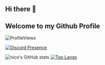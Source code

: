 ## Hi there 👋
## Welcome to my Github Profile

![ProfileViews](https://komarev.com/ghpvc/?username=nico264dev&color=red&style=flat&base=150&abbreviated=true&label=PROFILE+VIEWS)

[![Discord Presence](https://lanyard.cnrad.dev/api/401649323655430144?idleMessage=No%20Infos%20for%20Activity%20atm)](https://discord.com/users/401649323655430144)

![nico's GitHub stats](https://github-readme-stats.vercel.app/api?username=nico264dev&show_icons=true&theme=dark)
[![Top Langs](https://github-readme-stats.vercel.app/api/top-langs/?username=nico264dev&layout=donut)](https://github.com/nico264dev/github-readme-stats)
<!--
**nico264dev/nico264dev** is a ✨ _special_ ✨ repository because its `README.md` (this file) appears on your GitHub profile.

Here are some ideas to get you started:

- 🔭 I’m currently working on ...
- 🌱 I’m currently learning ...
- 👯 I’m looking to collaborate on ...
- 🤔 I’m looking for help with ...
- 💬 Ask me about ...
- 📫 How to reach me: ...
- 😄 Pronouns: ...
- ⚡ Fun fact: ...
-->
